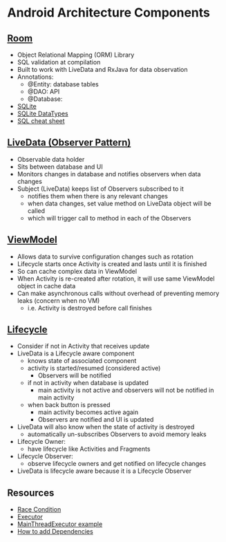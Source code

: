 # Android Architecture Components

## [Room](https://developer.android.com/topic/libraries/architecture/room)

- Object Relational Mapping (ORM) Library
- SQL validation at compilation
- Built to work with LiveData and RxJava for data observation
- Annotations:
    - @Entity: database tables
    - @DAO: API
    - @Database:
- [SQLite](https://www.sqlite.org/index.html)
- [SQLite DataTypes](https://www.sqlite.org/datatype3.html#type_conversions_prior_to_comparison)
- [SQL cheat sheet](https://d17h27t6h515a5.cloudfront.net/topher/2016/September/57ed880e_sql-sqlite-commands-cheat-sheet/sql-sqlite-commands-cheat-sheet.pdf)

## [LiveData (Observer Pattern)](https://developer.android.com/topic/libraries/architecture/livedata)

- Observable data holder
- Sits between database and UI
- Monitors changes in database and notifies observers when data changes
- Subject (LiveData) keeps list of Observers subscribed to it
    - notifies them when there is any relevant changes
    - when data changes, set value method on LiveData object will be called
    - which will trigger call to method in each of the Observers

## [ViewModel](https://developer.android.com/topic/libraries/architecture/viewmodel)

- Allows data to survive configuration changes such as rotation
- Lifecycle starts once Activity is created and lasts until it is finished
- So can cache complex data in ViewModel
- When Activity is re-created after rotation, it will use same ViewModel object in cache data
- Can make asynchronous calls without overhead of preventing memory leaks (concern when no VM)
    - i.e. Activity is destroyed before call finishes

## [Lifecycle](https://developer.android.com/reference/androidx/lifecycle/Lifecycle)

- Consider if not in Activity that receives update
- LiveData is a Lifecycle aware component
    - knows state of associated component
    - activity is started/resumed (considered active)
        - Observers will be notified
    - if not in activity when database is updated
        - main activity is not active and observers will not be notified in main activity
    - when back button is pressed
        - main activity becomes active again
        - Observers are notified and UI is updated
- LiveData will also know when the state of activity is destroyed
    - automatically un-subscribes Observers to avoid memory leaks
- Lifecycle Owner: 
    - have lifecycle like Activities and Fragments
- Lifecycle Observer:
    - observe lifecycle owners and get notified on lifecycle changes
- LiveData is lifecycle aware because it is a Lifecycle Observer

## Resources

- [Race Condition](https://en.wikipedia.org/wiki/Race_condition)
- [Executor](https://developer.android.com/reference/java/util/concurrent/Executor.html)
- [MainThreadExecutor example](https://github.com/android/architecture-components-samples/blob/b1a194c1ae267258cd002e2e1c102df7180be473/GithubBrowserSample/app/src/main/java/com/android/example/github/repository/NetworkBoundResource.java)
- [How to add Dependencies](https://developer.android.com/jetpack/androidx/releases/lifecycle)

